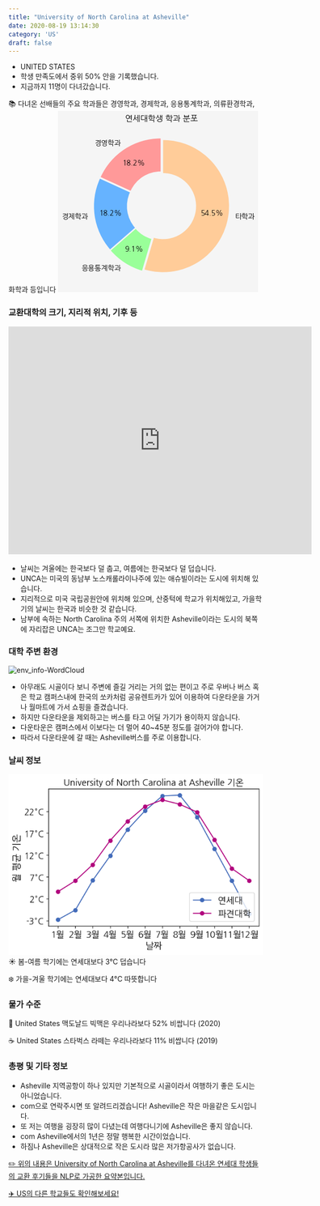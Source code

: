 ```yaml
---
title: "University of North Carolina at Asheville"
date: 2020-08-19 13:14:30
category: 'US'
draft: false
---
```



* UNITED STATES
* 학생 만족도에서 중위 50% 안을 기록했습니다.
* 지금까지 11명이 다녀갔습니다. 

📚 다녀온 선배들의 주요 학과들은 경영학과, 경제학과, 응용통계학과, 의류환경학과, 화학과 등입니다
![department-info](../plots/US000222.png)
### 교환대학의 크기, 지리적 위치, 기후 등
<iframe
width="600"
height="450"
frameborder="0" style="border:0"
src="https://www.google.com/maps/embed/v1/place?key=AIzaSyC9e1AME-pVmWC4hBpFdu5S4dKzyepa3HQ&q=University+of+North+Carolina+at+Asheville&center=35.6304783,-82.5510469&zoom=14" allowfullscreen>
</iframe>

* 날씨는 겨울에는 한국보다 덜 춥고, 여름에는 한국보다 덜 덥습니다.
* UNCA는 미국의 동남부 노스캐롤라이나주에 있는 애슈빌이라는 도시에 위치해 있습니다.
* 지리적으로 미국 국립공원안에 위치해 있으며, 산중턱에 학교가 위치해있고, 가을학기의 날씨는 한국과 비슷한 것 같습니다.
* 남부에 속하는 North Carolina 주의 서쪽에 위치한 Asheville이라는 도시의 북쪽에 자리잡은 UNCA는 조그만 학교예요.


### 대학 주변 환경

![env_info-WordCloud](../univ_wordclouds_okt/env_info/US000222_env_info_okt.png)

* 아무래도 시골이다 보니 주변에 즐길 거리는 거의 없는 편이고 주로 우버나 버스 혹은 학교 캠퍼스내에 한국의 쏘카처럼 공유렌트카가 있어 이용하여 다운타운을 가거나 월마트에 가서 쇼핑을 즐겼습니다.
* 하지만 다운타운을 제외하고는 버스를 타고 어딜 가기가 용이하지 않습니다.
* 다운타운은 캠퍼스에서 이보다는 더 멀어 40~45분 정도를 걸어가야 합니다.
* 따라서 다운타운에 갈 때는 Asheville버스를 주로 이용합니다.


### 날씨 정보 
 ![temparature_US000222](../plots/weather/US000222.png)
☀️ 봄-여름 학기에는 연세대보다 3°C 덥습니다

❄️ 가을-겨울 학기에는 연세대보다 4°C 따뜻합니다
### 물가 수준 
🍔 United States 맥도날드 빅맥은 우리나라보다 52% 비쌉니다 (2020)

☕️ United States 스타벅스 라떼는 우리나라보다 11% 비쌉니다 (2019)

### 총평 및 기타 정보
* Asheville 지역공항이 하나 있지만 기본적으로 시골이라서 여행하기 좋은 도시는 아니었습니다.
* com으로 연락주시면 또 알려드리겠습니다! Asheville은 작은 마을같은 도시입니다.
* 또 저는 여행을 굉장히 많이 다녔는데 여행다니기에 Asheville은 좋지 않습니다.
* com Asheville에서의 1년은 정말 행복한 시간이었습니다.
* 하짐나 Asheville은 상대적으로 작은 도시라 많은 저가항공사가 없습니다.


[✏️ 위의 내용은 University of North Carolina at Asheville를 다녀온 연세대 학생들의 교환 후기들을 NLP로 가공한 요약본입니다.](http://oia.yonsei.ac.kr/partner/expReport.asp?ucode=US000222&bgbn=A)

[✈️ US의 다른 학교들도 확인해보세요!](https://yonsei-exchange.netlify.app/?category=US)
